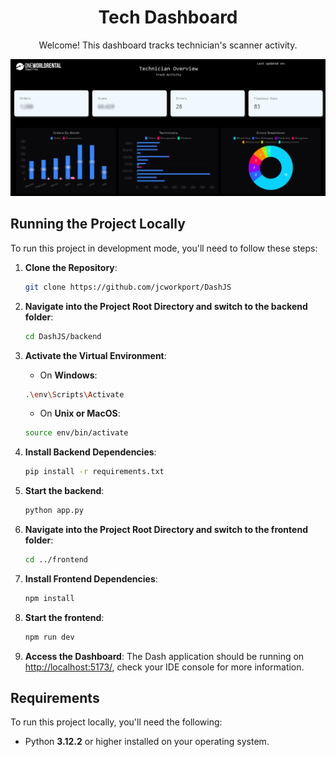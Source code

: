 <h1 align="center">Tech Dashboard</h1>
<p align="center">Welcome! This dashboard tracks technician's scanner activity.</p>

![Dashboard Screenshot](./dashboard.png)

## Running the Project Locally

To run this project in development mode, you'll need to follow these steps:

1. **Clone the Repository**: 
    ```bash
    git clone https://github.com/jcworkport/DashJS
    ```

2. **Navigate into the Project Root Directory and switch to the backend folder**: 
    ```bash
    cd DashJS/backend
    ```

3. **Activate the Virtual Environment**:
    - On **Windows**:
    ```bash
    .\env\Scripts\Activate
    ```
    - On **Unix or MacOS**:
    ```bash
    source env/bin/activate
    ```

4. **Install Backend Dependencies**:
    ```bash
    pip install -r requirements.txt
    ```

5. **Start the backend**: 
    ```bash
    python app.py
    ```    

6. **Navigate into the Project Root Directory and switch to the frontend folder**: 
    ```bash
    cd ../frontend
    ```

7. **Install Frontend Dependencies**:
    ```bash
    npm install
    ```

8. **Start the frontend**: 
    ```bash
    npm run dev
    ```

9. **Access the Dashboard**:
    The Dash application should be running on [http://localhost:5173/](http://localhost:5173/), check your IDE console for more information.

## Requirements

To run this project locally, you'll need the following:

- Python **3.12.2** or higher installed on your operating system.
